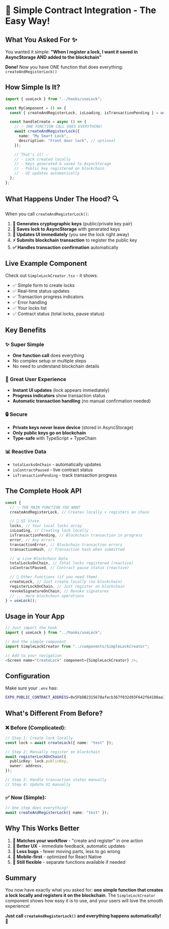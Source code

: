 # 🔐 Simple Contract Integration - The Easy Way!

## What You Asked For ✨

You wanted it simple: **"When I register a lock, I want it saved in AsyncStorage AND added to the blockchain"**

**Done!** Now you have ONE function that does everything: `createAndRegisterLock()`

## How Simple Is It?

```typescript
import { useLock } from "../hooks/useLock";

const MyComponent = () => {
  const { createAndRegisterLock, isLoading, isTransactionPending } = useLock();

  const handleCreate = async () => {
    // ✨ ONE FUNCTION CALL DOES EVERYTHING!
    await createAndRegisterLock({
      name: "My Smart Lock",
      description: "Front door lock", // optional
    });

    // That's it! ✅
    // - Lock created locally
    // - Keys generated & saved to AsyncStorage
    // - Public key registered on blockchain
    // - UI updates automatically
  };
};
```

## What Happens Under The Hood? 🔍

When you call `createAndRegisterLock()`:

1. **🔑 Generates cryptographic keys** (public/private key pair)
2. **💾 Saves lock to AsyncStorage** with generated keys
3. **📱 Updates UI immediately** (you see the lock right away)
4. **⚡ Submits blockchain transaction** to register the public key
5. **✅ Handles transaction confirmation** automatically

## Live Example Component

Check out `SimpleLockCreator.tsx` - it shows:

- ✅ Simple form to create locks
- ✅ Real-time status updates
- ✅ Transaction progress indicators
- ✅ Error handling
- ✅ Your locks list
- ✅ Contract status (total locks, pause status)

## Key Benefits

### ✨ **Super Simple**

- **One function call** does everything
- No complex setup or multiple steps
- No need to understand blockchain details

### 🚀 **Great User Experience**

- **Instant UI updates** (lock appears immediately)
- **Progress indicators** show transaction status
- **Automatic transaction handling** (no manual confirmation needed)

### 🔒 **Secure**

- **Private keys never leave device** (stored in AsyncStorage)
- **Only public keys go on blockchain**
- **Type-safe** with TypeScript + TypeChain

### 📊 **Reactive Data**

- `totalLocksOnChain` - automatically updates
- `isContractPaused` - live contract status
- `isTransactionPending` - track transaction progress

## The Complete Hook API

```typescript
const {
  // ✨ THE MAIN FUNCTION YOU WANT
  createAndRegisterLock, // Creates locally + registers on chain

  // 📱 UI State
  locks, // Your local locks array
  isLoading, // Creating lock locally
  isTransactionPending, // Blockchain transaction in progress
  error, // Any errors
  transactionError, // Blockchain transaction errors
  transactionHash, // Transaction hash when submitted

  // 📊 Live Blockchain Data
  totalLocksOnChain, // Total locks registered (reactive)
  isContractPaused, // Contract pause status (reactive)

  // 🔧 Other Functions (if you need them)
  createLock, // Just create locally (no blockchain)
  registerLockOnChain, // Just register on blockchain
  revokeSignatureOnChain, // Revoke signatures
  // ... more blockchain operations
} = useLock();
```

## Usage in Your App

```typescript
// Just import the hook
import { useLock } from "../hooks/useLock";

// And the simple component
import SimpleLockCreator from "../components/SimpleLockCreator";

// Add to your navigation
<Screen name="CreateLock" component={SimpleLockCreator} />;
```

## Configuration

Make sure your `.env` has:

```bash
EXPO_PUBLIC_CONTRACT_ADDRESS=0x5FbDB2315678afecb367f032d93F642f64180aa3
```

## What's Different From Before?

### ❌ **Before (Complicated)**:

```typescript
// Step 1: Create lock locally
const lock = await createLock({ name: "test" });

// Step 2: Manually register on blockchain
await registerLockOnChain({
  publicKey: lock.publicKey,
  owner: address,
});

// Step 3: Handle transaction states manually
// Step 4: Update UI manually
```

### ✅ **Now (Simple)**:

```typescript
// One step does everything!
await createAndRegisterLock({ name: "test" });
```

## Why This Works Better

1. **🎯 Matches your workflow** - "create and register" in one action
2. **🚀 Better UX** - immediate feedback, automatic updates
3. **🐛 Less bugs** - fewer moving parts, less to go wrong
4. **📱 Mobile-first** - optimized for React Native
5. **🔧 Still flexible** - separate functions available if needed

## Summary

You now have exactly what you asked for: **one simple function that creates a lock locally and registers it on the blockchain**. The `SimpleLockCreator` component shows how easy it is to use, and your users will love the smooth experience!

**Just call `createAndRegisterLock()` and everything happens automatically! 🎉**
